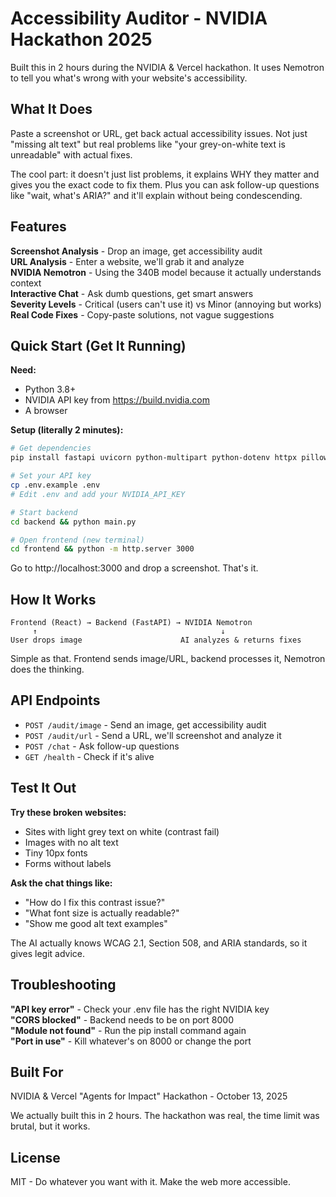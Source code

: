 Accessibility Auditor - NVIDIA Hackathon 2025
==============================================

Built this in 2 hours during the NVIDIA & Vercel hackathon. It uses Nemotron to tell you what's wrong with your website's accessibility.

What It Does
-----------

Paste a screenshot or URL, get back actual accessibility issues. Not just "missing alt text" but real problems like "your grey-on-white text is unreadable" with actual fixes.

The cool part: it doesn't just list problems, it explains WHY they matter and gives you the exact code to fix them. Plus you can ask follow-up questions like "wait, what's ARIA?" and it'll explain without being condescending.

Features
--------

**Screenshot Analysis** - Drop an image, get accessibility audit  
**URL Analysis** - Enter a website, we'll grab it and analyze  
**NVIDIA Nemotron** - Using the 340B model because it actually understands context  
**Interactive Chat** - Ask dumb questions, get smart answers  
**Severity Levels** - Critical (users can't use it) vs Minor (annoying but works)  
**Real Code Fixes** - Copy-paste solutions, not vague suggestions

Quick Start (Get It Running)
----------------------------

**Need:**
- Python 3.8+
- NVIDIA API key from https://build.nvidia.com
- A browser

**Setup (literally 2 minutes):**

```bash
# Get dependencies
pip install fastapi uvicorn python-multipart python-dotenv httpx pillow pydantic

# Set your API key
cp .env.example .env
# Edit .env and add your NVIDIA_API_KEY

# Start backend
cd backend && python main.py

# Open frontend (new terminal)
cd frontend && python -m http.server 3000
```

Go to http://localhost:3000 and drop a screenshot. That's it.

How It Works
-----------

```
Frontend (React) → Backend (FastAPI) → NVIDIA Nemotron
     ↑                                         ↓
User drops image                      AI analyzes & returns fixes
```

Simple as that. Frontend sends image/URL, backend processes it, Nemotron does the thinking.

API Endpoints
------------

- `POST /audit/image` - Send an image, get accessibility audit
- `POST /audit/url` - Send a URL, we'll screenshot and analyze it
- `POST /chat` - Ask follow-up questions
- `GET /health` - Check if it's alive

Test It Out
----------

**Try these broken websites:**
- Sites with light grey text on white (contrast fail)
- Images with no alt text
- Tiny 10px fonts
- Forms without labels

**Ask the chat things like:**
- "How do I fix this contrast issue?"
- "What font size is actually readable?"
- "Show me good alt text examples"

The AI actually knows WCAG 2.1, Section 508, and ARIA standards, so it gives legit advice.

Troubleshooting
--------------

**"API key error"** - Check your .env file has the right NVIDIA key  
**"CORS blocked"** - Backend needs to be on port 8000  
**"Module not found"** - Run the pip install command again  
**"Port in use"** - Kill whatever's on 8000 or change the port  


Built For
--------

NVIDIA & Vercel "Agents for Impact" Hackathon - October 13, 2025

We actually built this in 2 hours. The hackathon was real, the time limit was brutal, but it works.

License
-------

MIT - Do whatever you want with it. Make the web more accessible.

